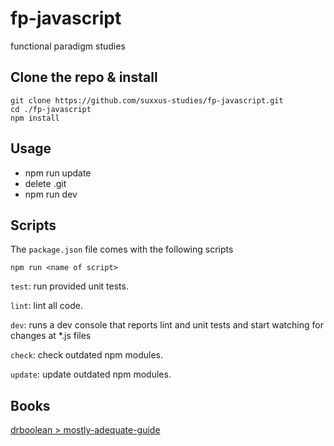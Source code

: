 # fp-javascript

functional paradigm studies


## Clone the repo & install
```
git clone https://github.com/suxxus-studies/fp-javascript.git
cd ./fp-javascript
npm install
```

## Usage
* npm run update
* delete .git
* npm run dev


## Scripts
The `package.json` file comes with the following scripts

`npm run <name of script>`

`test`: run provided unit tests.

`lint`: lint all code.

`dev`:  runs a dev console that reports lint and unit tests and start watching for changes at *.js files

`check`: check outdated npm modules.

`update`: update outdated npm modules.


## Books
[drboolean > mostly-adequate-guide](https://www.gitbook.com/book/drboolean/mostly-adequate-guide/details)
